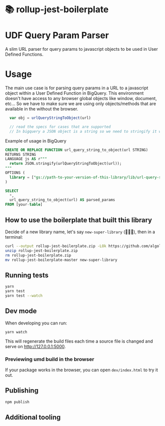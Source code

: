 # 📚 rollup-jest-boilerplate

# UDF Query Param Parser
A slim URL parser for query params to javascript objects to be used in User Defined Functions.

# Usage
The main use case is for parsing query params in a URL to a javascript object within a User Defined Function in BigQuery.
This environment doesn't have access to any browser global objects like window, document, etc... So we have to make sure we are using only objects/methods that are available in the without the browser.

```js
  var obj = urlQueryStringToObject(url)

  // read the specs for cases that are supported
  // In bigquery a JSON object is a string so we need to stringify it when using it in a user defined function
```
Example of usage in BigQuery
```SQL
CREATE OR REPLACE FUNCTION url_query_string_to_object(url STRING) 
RETURNS STRING 
LANGUAGE js AS r"""
  return JSON.stringify(urlQueryStringToObject(url));
"""
OPTIONS (
  library = ["gs://path-to-your-version-of-this-library/lib/url-query-string-to-object.js"]
)

SELECT 
  *,
  url_query_string_to_object(url) AS parsed_params
FROM [your-table]
```


## How to use the boilerplate that built this library

Decide of a new library name, let's say `new-super-library` (🤦🏼‍♀️), then in a terminal:

```sh
curl --output rollup-jest-boilerplate.zip -LOk https://github.com/algolia/rollup-jest-boilerplate/archive/master.zip
unzip rollup-jest-boilerplate.zip
rm rollup-jest-boilerplate.zip
mv rollup-jest-boilerplate-master new-super-library
```



## Running tests

```sh
yarn
yarn test
yarn test --watch
```

## Dev mode

When developing you can run:

```
yarn watch
```

This will regenerate the build files each time a source file is changed and serve on http://127.0.0.1:5000.

### Previewing umd build in the browser

If your package works in the browser, you can open `dev/index.html` to try it out.

## Publishing

```sh
npm publish
```

## Additional tooling


